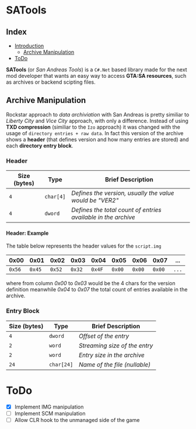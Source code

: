 # SATools

## Index
<!--ts-->
   * [Introduction](#Introduction)
      * [Archive Manipulation](#archive-manipulation)
   * [ToDo](#todo)
<!--te-->

**SATools** (or *San Andreas Tools*) is a ```C#.Net``` based library made for the next mod developer that wants an easy way to access **GTA:SA resources**, such as archives or backend scipting files.

## Archive Manipulation

Rockstar approach to *data archiviation* with San Andreas is pretty similiar to *Liberty City* and *Vice City* approach, with only a difference. Instead of using **TXD compression** (similiar to the ```Izo``` approach) it was changed with the usage of ```directory entries + raw data```. In fact this version of the archive shows a **header** (that defines version and how many entries are stored) and each **directory entry block**.

### Header

| **Size (bytes)** 	| **Type**    	| **Brief Description**                                           	|
|--------------	|---------	|-------------------------------------------------------------	|
| ```4```            	| ```char[4]``` 	| *Defines the version, usually the value would be "VER2"*      	|
| ```4```            	| ```dword```   	| *Defines the total count of entries available in the archive* 	|

#### Header: Example

The table below represents the header values for the ```script.img```

| **0x00** 	| **0x01** 	| **0x02** 	| **0x03** 	| **0x04** 	| **0x05** 	| **0x06** 	| **0x07** 	| **...** 	|
|-----------	|-----------	|-----------	|------------	|-----------	|-----------	|-----------	|-----------	|-----------	|
| ```0x56```  | ```0x45``` 	| ```0x52``` 	| ```0x32``` 	| ```0x4F``` 	| ```0x00``` 	| ```0x00``` 	| ```0x00``` 	| ```...``` 	|

where from column *0x00* to *0x03* would be the 4 chars for the version definition meanwhile *0x04* to *0x07* the total count of entries available in the archive.

### Entry Block 

| **Size (bytes)** 	      | **Type**        | **Brief Description**           |
|-----------------	      |----------	      |--------------------------------	|
| ```4```            	    | ```dword```    	| *Offset of the entry*         	|
| ```2```            	    | ```word```     	| *Streaming size of the entry* 	|
| ```2```            	    | ```word```     	| *Entry size in the archive*   	|
| ```24```           	    | ```char[24]``` 	| *Name of the file (nullable)* 	|

# ToDo

- [x] Implement IMG manipulation
- [ ] Implement SCM manipulation
- [ ] Allow CLR hook to the unmanaged side of the game
